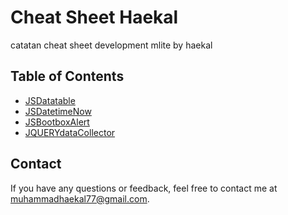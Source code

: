 # Cheat Sheet Haekal

catatan cheat sheet development mlite by haekal

## Table of Contents

- [JSDatatable](https://github.com/hcalldee/mycheatsheet/blob/main/jsCS.md#jsdatatable)
- [JSDatetimeNow](https://github.com/hcalldee/mycheatsheet/blob/main/jsCS.md#datetimenow)
- [JSBootboxAlert](https://github.com/hcalldee/mycheatsheet/blob/main/jsCS.md#bootbox)
- [JQUERYdataCollector](https://github.com/hcalldee/mycheatsheet/blob/main/jqCS.md)

## Contact

If you have any questions or feedback, feel free to contact me at [muhammadhaekal77@gmail.com](mailto:muhammadhaekal77@gmail.com).
